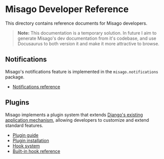 # Misago Developer Reference

This directory contains reference documents for Misago developers.

> **Note:** This documentation is a temporary solution. In future I aim to generate Misago's dev documentation from it's codebase, and use Docusaurus to both version it and make it more attractive to browse.


## Notifications

Misago's notifications feature is implemented in the `misago.notifications` package.

- [Notifications reference](./notifications.md)


## Plugins

Misago implements a plugin system that extends [Django's existing application mechanism](https://docs.djangoproject.com/en/4.2/ref/applications/), allowing developers to customize and extend standard features.

- [Plugin guide](./plugins/index.md)
- [Plugin installation](./plugins/index.md#plugin-installation)
- [Hook system](./plugins/hooks/index.md)
- [Built-in hook reference](./plugins/hooks/reference.md)
